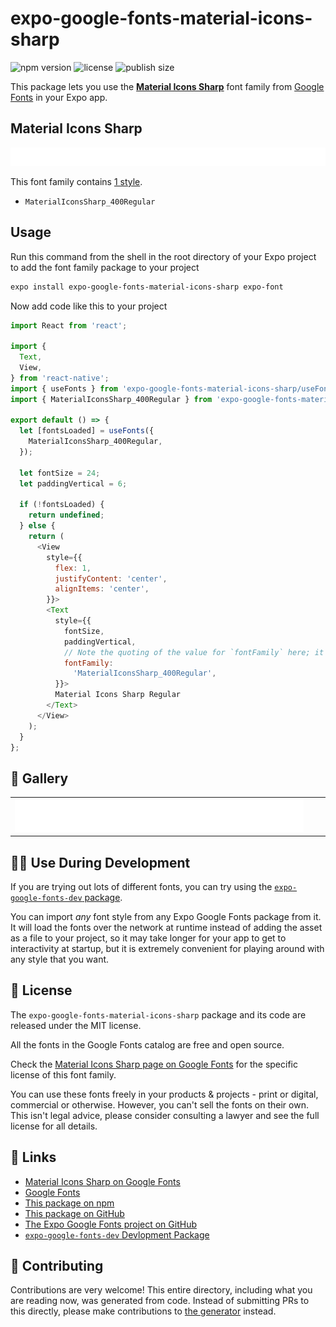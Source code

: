 # expo-google-fonts-material-icons-sharp

![npm version](https://flat.badgen.net/npm/v/expo-google-fonts-material-icons-sharp)
![license](https://flat.badgen.net/github/license/expo/google-fonts)
![publish size](https://flat.badgen.net/packagephobia/install/expo-google-fonts-material-icons-sharp)

This package lets you use the [**Material Icons Sharp**](https://fonts.google.com/specimen/Material+Icons+Sharp) font family from [Google Fonts](https://fonts.google.com/) in your Expo app.

## Material Icons Sharp

![Material Icons Sharp](./font-family.png)

This font family contains [1 style](#-gallery).

- `MaterialIconsSharp_400Regular`

## Usage

Run this command from the shell in the root directory of your Expo project to add the font family package to your project
```sh
expo install expo-google-fonts-material-icons-sharp expo-font
```

Now add code like this to your project
```js
import React from 'react';

import {
  Text,
  View,
} from 'react-native';
import { useFonts } from 'expo-google-fonts-material-icons-sharp/useFonts';
import { MaterialIconsSharp_400Regular } from 'expo-google-fonts-material-icons-sharp/400Regular';

export default () => {
  let [fontsLoaded] = useFonts({
    MaterialIconsSharp_400Regular,
  });

  let fontSize = 24;
  let paddingVertical = 6;

  if (!fontsLoaded) {
    return undefined;
  } else {
    return (
      <View
        style={{
          flex: 1,
          justifyContent: 'center',
          alignItems: 'center',
        }}>
        <Text
          style={{
            fontSize,
            paddingVertical,
            // Note the quoting of the value for `fontFamily` here; it expects a string!
            fontFamily:
              'MaterialIconsSharp_400Regular',
          }}>
          Material Icons Sharp Regular
        </Text>
      </View>
    );
  }
};

```

## 🔡 Gallery


||||
|-|-|-|
|![MaterialIconsSharp_400Regular](.//400Regular/MaterialIconsSharp_400Regular.ttf.png)||||


## 👩‍💻 Use During Development

If you are trying out lots of different fonts, you can try using the [`expo-google-fonts-dev` package](https://github.com/freeboub/google-fonts/tree/master/font-packages/dev#readme).

You can import *any* font style from any Expo Google Fonts package from it. It will load the fonts
over the network at runtime instead of adding the asset as a file to your project, so it may take longer
for your app to get to interactivity at startup, but it is extremely convenient
for playing around with any style that you want.

## 📖 License

The `expo-google-fonts-material-icons-sharp` package and its code are released under the MIT license.

All the fonts in the Google Fonts catalog are free and open source.

Check the [Material Icons Sharp page on Google Fonts](https://fonts.google.com/specimen/Material+Icons+Sharp) for the specific license of this font family.

You can use these fonts freely in your products & projects - print or digital, commercial or otherwise. However, you can't sell the fonts on their own. This isn't legal advice, please consider consulting a lawyer and see the full license for all details.

## 🔗 Links

- [Material Icons Sharp on Google Fonts](https://fonts.google.com/specimen/Material+Icons+Sharp)
- [Google Fonts](https://fonts.google.com/)
- [This package on npm](https://www.npmjs.com/package/expo-google-fonts-material-icons-sharp)
- [This package on GitHub](https://github.com/freeboub/google-fonts/tree/master/font-packages/material-icons-sharp)
- [The Expo Google Fonts project on GitHub](https://github.com/freeboub/google-fonts)
- [`expo-google-fonts-dev` Devlopment Package](https://github.com/freeboub/google-fonts/tree/master/font-packages/dev)

## 🤝 Contributing

Contributions are very welcome! This entire directory, including what you are reading now, was generated from code. Instead of submitting PRs to this directly, please make contributions to [the generator](https://github.com/freeboub/google-fonts/tree/master/packages/generator) instead.
